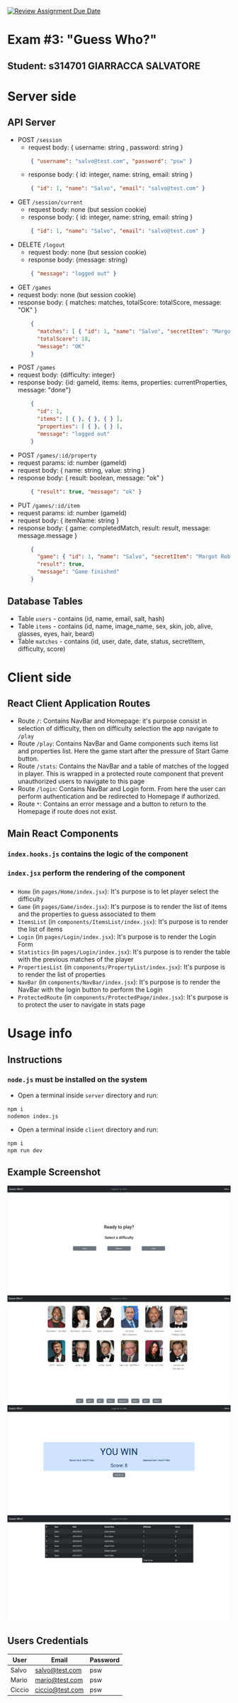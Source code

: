 [![Review Assignment Due Date](https://classroom.github.com/assets/deadline-readme-button-24ddc0f5d75046c5622901739e7c5dd533143b0c8e959d652212380cedb1ea36.svg)](https://classroom.github.com/a/-RTLSo1u)
# Exam #3: "Guess Who?"

## Student: s314701 GIARRACCA SALVATORE

# Server side

## API Server

- POST `/session`
  - request body: { username: string , password: string }
  ```json
      { "username": "salvo@test.com", "password": "psw" }
  ```
  - response body: { id: integer, name: string, email: string }
  ```json
      { "id": 1, "name": "Salvo", "email": "salvo@test.com" }
  ```
- GET `/session/current`
  - request body: none (but session cookie)
  - response body: { id: integer, name: string, email: string }
  ```json
      { "id": 1, "name": "Salvo", "email": "salvo@test.com" }
  ```
- DELETE `/logout`
  - request body: none (but session cookie)
  - response body: {message: string}
  ```json
      { "message": "logged out" }
  ```
- GET `/games`
- request body: none (but session cookie)
- response body: { matches: matches, totalScore: totalScore, message: "OK" }
  ```json
      { 
        "matches": [ { "id": 1, "name": "Salvo", "secretItem": "Margot Robbie", "status": "Complete", "difficulty": 2, "score": "18" } ],
        "totalScore": 18,
        "message": "OK" 
      }
  ```
- POST `/games`
- request body: {difficulty: integer}
- response body: {id: gameId, items: items, properties: currentProperties, message: "done"}
  ```json
      {
        "id": 1,
        "items": [ { }, { }, { } ], 
        "properties": [ { }, { } ], 
        "message": "logged out" 
      }
  ```
- POST `/games/:id/property`
- request params: id: number (gameId)
- request body: { name: string, value: string }
- response body: { result: boolean, message: "ok" }
  ```json
      { "result": true, "message": "ok" }
  ```
- PUT `/games/:id/item`
- request params: id: number (gameId)
- request body: { itemName: string }
- response body: { game: completedMatch, result: result, message: message.message }
  ```json
      {
        "game": { "id": 1, "name": "Salvo", "secretItem": "Margot Robbie", "status": "Complete", "difficulty": 2, "score": "18" }, 
        "result": true, 
        "message": "Game finished" 
      }
  ```

## Database Tables

- Table `users` - contains (id, name, email, salt, hash)
- Table `items` - contains (id, name, image_name, sex, skin, job, alive, glasses, eyes, hair, beard)
- Table `matches` - contains (id, user, date, date, status, secretItem, difficulty, score)

# Client side


## React Client Application Routes

- Route `/`: Contains NavBar and Homepage: it's purpose consist in selection of difficulty, then on difficulty selection the app navigate to `/play`
- Route `/play`: Contains NavBar and Game components such items list and properties list. Here the game start after the pressure of Start Game button.
- Route `/stats`: Contains the NavBar and a table of matches of the logged in player. This is wrapped in a protected route component that prevent unauthorized users to navigate to this page
- Route `/login`: Contains NavBar and Login form. From here the user can perform authentication and be redirected to Homepage if authorized.
- Route `*`: Contains an error message and a button to return to the Homepage if route does not exist.


## Main React Components
### `index.hooks.js` contains the logic of the component
### `index.jsx` perform the rendering of the component
###

- `Home` (in `pages/Home/index.jsx`): It's purpose is to let player select the difficulty
- `Game` (in `pages/Game/index.jsx`): It's purpose is to render the list of items and the properties to guess associated to them
- `ItemsList` (in `components/ItemsList/index.jsx`): It's purpose is to render the list of items 
- `Login` (in `pages/Login/index.jsx`): It's purpose is to render the Login Form
- `Statistics` (in `pages/Login/index.jsx`): It's purpose is to render the table with the previous matches of the player
- `PropertiesList` (in `components/PropertyList/index.jsx`): It's purpose is to render the list of properties
- `NavBar` (in `components/NavBar/index.jsx`): It's purpose is to render the NavBar with the login button to perform the Login
- `ProtectedRoute` (in `components/ProtectedPage/index.jsx`): It's purpose is to protect the user to navigate in stats page


# Usage info

## Instructions
### `node.js` must be installed on the system

- Open a terminal inside `server` directory and run:
```
npm i
nodemon index.js 
```
- Open a terminal inside `client` directory and run:
```
npm i
npm run dev 
```

## Example Screenshot

![HomePage](./img/img1.png)
![Game](./img/img2.png)
![Result](./img/img3.png)
![Statistics](./img/img4.png)

## Users Credentials

| User   | Email           | Password |
|--------|-----------------|----------|
| Salvo  | salvo@test.com  | psw      |
| Mario  | mario@test.com  | psw      |
| Ciccio | ciccio@test.com | psw      |



